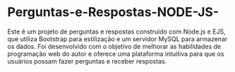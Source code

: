 # Perguntas-e-Respostas-NODE-JS-
Este é um projeto de perguntas e respostas construído com Node.js e EJS, que utiliza Bootstrap para estilização e um servidor MySQL para armazenar os dados. Foi desenvolvido com o objetivo de melhorar as habilidades de programação web do autor e oferece uma plataforma intuitiva para que os usuários possam fazer perguntas e receber respostas.
